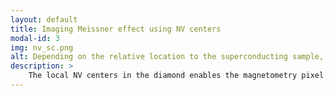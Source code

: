 ```yaml
---
layout: default
title: Imaging Meissner effect using NV centers
modal-id: 3
img: nv_sc.png
alt: Depending on the relative location to the superconducting sample, the NV center can get (A) no response (B) diamagnetic response (C) paramagnetic response
description: >
    The local NV centers in the diamond enables the magnetometry pixel by pixel. By performing simultaneous magnetometry and electrical transport measurements, we observe the dual signatures of superconductivity -- diamagnetism characteristic of the Meissner effect and a sharp drop of the resistance to near zero. See our recent work on <a href="https://www.nature.com/articles/s41586-024-07026-7">Hydride</a> and <a href="https://arxiv.org">Nickelate</a> superconductivity.
---
```

